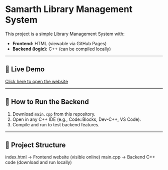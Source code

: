 # Samarth Library Management System

This project is a simple Library Management System with:

- **Frontend:** HTML (viewable via GitHub Pages)
- **Backend (logic):** C++ (can be compiled locally)

---

## 🔹 Live Demo

[Click here to open the website](https://samarth363-daa.github.io/Samarth-LIBRARY-MANAGMENT-SYSTEN/)

---

## 🔹 How to Run the Backend

1. Download `main.cpp` from this repository.
2. Open in any C++ IDE (e.g., Code::Blocks, Dev-C++, VS Code).
3. Compile and run to test backend features.

---

## 🔹 Project Structure
index.html    → Frontend website (visible online)
main.cpp      → Backend C++ code (download and run locally)


